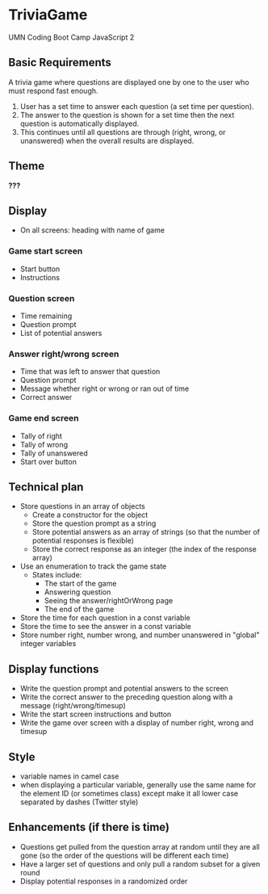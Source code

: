 # TriviaGame
UMN Coding Boot Camp JavaScript 2

## Basic Requirements
A trivia game where questions are displayed one by one to the user who must respond fast enough.
1. User has a set time to answer each question (a set time per question).
2. The answer to the question is shown for a set time then the next question is automatically displayed.
3. This continues until all questions are through (right, wrong, or unanswered) when the overall results are displayed.

## Theme
__???__

## Display
* On all screens: heading with name of game

### Game start screen
* Start button
* Instructions

### Question screen
* Time remaining
* Question prompt
* List of potential answers

### Answer right/wrong screen
* Time that was left to answer that question
* Question prompt
* Message whether right or wrong or ran out of time
* Correct answer

### Game end screen
* Tally of right
* Tally of wrong
* Tally of unanswered
* Start over button

## Technical plan
* Store questions in an array of objects
    * Create a constructor for the object
    * Store the question prompt as a string
    * Store potential answers as an array of strings (so that the number of potential responses is flexible)
    * Store the correct response as an integer (the index of the response array)
* Use an enumeration to track the game state
    * States include:
        * The start of the game
        * Answering question
        * Seeing the answer/rightOrWrong page
        * The end of the game
* Store the time for each question in a const variable
* Store the time to see the answer in a const variable
* Store number right, number wrong, and number unanswered in "global" integer variables

## Display functions
* Write the question prompt and potential answers to the screen
* Write the correct answer to the preceding question along with a message (right/wrong/timesup)
* Write the start screen instructions and button
* Write the game over screen with a display of number right, wrong and timesup

## Style
* variable names in camel case
* when displaying a particular variable, generally use the same name for the element ID (or sometimes class) except make it all lower case separated by dashes (Twitter style)

## Enhancements (if there is time)
* Questions get pulled from the question array at random until they are all gone (so the order of the questions will be different each time)
* Have a larger set of questions and only pull a random subset for a given round
* Display potential responses in a randomized order